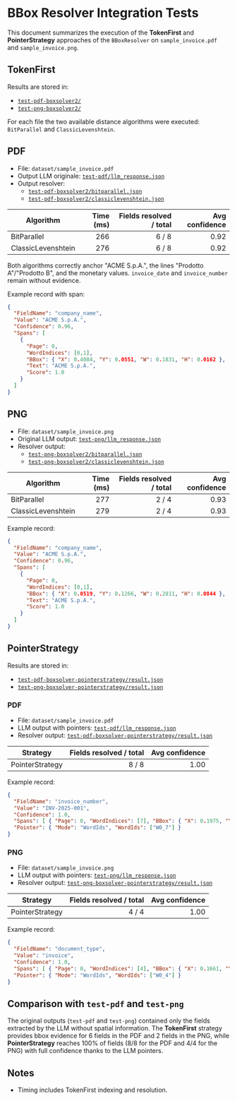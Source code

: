 # BBox Resolver Integration Tests

This document summarizes the execution of the **TokenFirst** and **PointerStrategy** approaches of the `BBoxResolver` on `sample_invoice.pdf` and `sample_invoice.png`.

## TokenFirst

Results are stored in:
- [`test-pdf-boxsolver2/`](test-pdf-boxsolver2)
- [`test-png-boxsolver2/`](test-png-boxsolver2)

For each file the two available distance algorithms were executed: `BitParallel` and `ClassicLevenshtein`.

## PDF
- File: `dataset/sample_invoice.pdf`
- Output LLM originale: [`test-pdf/llm_response.json`](test-pdf/llm_response.json)
- Output resolver:
  - [`test-pdf-boxsolver2/bitparallel.json`](test-pdf-boxsolver2/bitparallel.json)
  - [`test-pdf-boxsolver2/classiclevenshtein.json`](test-pdf-boxsolver2/classiclevenshtein.json)

| Algorithm | Time (ms) | Fields resolved / total | Avg confidence |
|-----------|-----------:|-----------------------:|---------------:|
| BitParallel | 266 | 6 / 8 | 0.92 |
| ClassicLevenshtein | 276 | 6 / 8 | 0.92 |

Both algorithms correctly anchor "ACME S.p.A.", the lines "Prodotto A"/"Prodotto B", and the monetary values. `invoice_date` and `invoice_number` remain without evidence.

Example record with span:

```json
{
  "FieldName": "company_name",
  "Value": "ACME S.p.A.",
  "Confidence": 0.96,
  "Spans": [
    {
      "Page": 0,
      "WordIndices": [0,1],
      "BBox": { "X": 0.4084, "Y": 0.0551, "W": 0.1831, "H": 0.0162 },
      "Text": "ACME S.p.A.",
      "Score": 1.0
    }
  ]
}
```

## PNG
- File: `dataset/sample_invoice.png`
- Original LLM output: [`test-png/llm_response.json`](test-png/llm_response.json)
- Resolver output:
  - [`test-png-boxsolver2/bitparallel.json`](test-png-boxsolver2/bitparallel.json)
  - [`test-png-boxsolver2/classiclevenshtein.json`](test-png-boxsolver2/classiclevenshtein.json)

| Algorithm | Time (ms) | Fields resolved / total | Avg confidence |
|-----------|-----------:|-----------------------:|---------------:|
| BitParallel | 277 | 2 / 4 | 0.93 |
| ClassicLevenshtein | 279 | 2 / 4 | 0.93 |

Example record:

```json
{
  "FieldName": "company_name",
  "Value": "ACME S.p.A.",
  "Confidence": 0.96,
  "Spans": [
    {
      "Page": 0,
      "WordIndices": [0,1],
      "BBox": { "X": 0.0519, "Y": 0.1266, "W": 0.2811, "H": 0.0844 },
      "Text": "ACME S.p.A.",
      "Score": 1.0
    }
  ]
}
```

## PointerStrategy

Results are stored in:
- [`test-pdf-boxsolver-pointerstrategy/result.json`](test-pdf-boxsolver-pointerstrategy/result.json)
- [`test-png-boxsolver-pointerstrategy/result.json`](test-png-boxsolver-pointerstrategy/result.json)

### PDF
- File: `dataset/sample_invoice.pdf`
- LLM output with pointers: [`test-pdf/llm_response.json`](test-pdf/llm_response.json)
- Resolver output: [`test-pdf-boxsolver-pointerstrategy/result.json`](test-pdf-boxsolver-pointerstrategy/result.json)

| Strategy | Fields resolved / total | Avg confidence |
|-----------|-----------------------:|---------------:|
| PointerStrategy | 8 / 8 | 1.00 |

Example record:

```json
{
  "FieldName": "invoice_number",
  "Value": "INV-2025-001",
  "Confidence": 1.0,
  "Spans": [ { "Page": 0, "WordIndices": [7], "BBox": { "X": 0.1975, "Y": 0.1577, "W": 0.1046, "H": 0.0086 }, "Text": "INV-2025-001", "Score": 1.0 } ],
  "Pointer": { "Mode": "WordIds", "WordIds": ["W0_7"] }
}
```

### PNG
- File: `dataset/sample_invoice.png`
- LLM output with pointers: [`test-png/llm_response.json`](test-png/llm_response.json)
- Resolver output: [`test-png-boxsolver-pointerstrategy/result.json`](test-png-boxsolver-pointerstrategy/result.json)

| Strategy | Fields resolved / total | Avg confidence |
|-----------|-----------------------:|---------------:|
| PointerStrategy | 4 / 4 | 1.00 |

Example record:

```json
{
  "FieldName": "document_type",
  "Value": "invoice",
  "Confidence": 1.0,
  "Spans": [ { "Page": 0, "WordIndices": [4], "BBox": { "X": 0.1661, "Y": 0.2661, "W": 0.0830, "H": 0.0385 }, "Text": "Invoice", "Score": 1.0 } ],
  "Pointer": { "Mode": "WordIds", "WordIds": ["W0_4"] }
}
```

## Comparison with `test-pdf` and `test-png`
The original outputs (`test-pdf` and `test-png`) contained only the fields extracted by the LLM without spatial information. The **TokenFirst** strategy provides bbox evidence for 6 fields in the PDF and 2 fields in the PNG, while **PointerStrategy** reaches 100% of fields (8/8 for the PDF and 4/4 for the PNG) with full confidence thanks to the LLM pointers.

## Notes
- Timing includes TokenFirst indexing and resolution.
